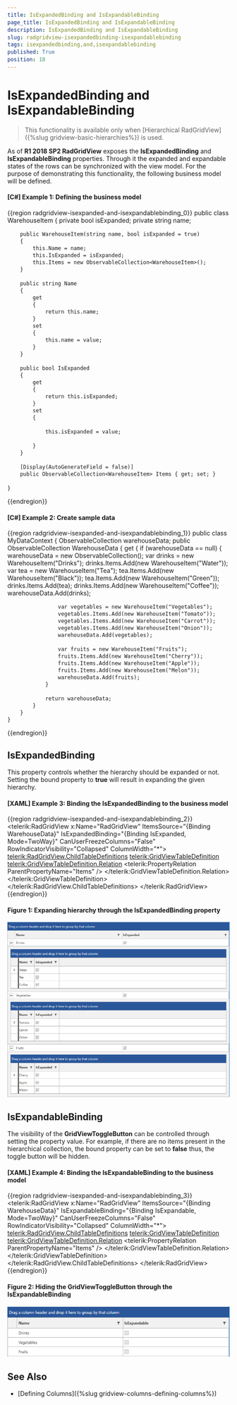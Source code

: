 ```yaml
---
title: IsExpandedBinding and IsExpandableBinding
page_title: IsExpandedBinding and IsExpandableBinding
description: IsExpandedBinding and IsExpandableBinding
slug: radgridview-isexpandedbinding-isexpandablebinding
tags: isexpandedbinding,and,isexpandablebinding
published: True
position: 18
---
```


# IsExpandedBinding and IsExpandableBinding

> This functionality is available only when  [Hierarchical RadGridView]({%slug gridview-basic-hierarchies%}) is used.

As of __R1 2018 SP2 RadGridView__ exposes the __IsExpandedBinding__ and __IsExpandableBinding__ properties. Through it the expanded and expandable states of the rows can be synchronized with the view model. For the purpose of demonstrating this functionality, the following business model will be defined.


#### __[C#] Example 1: Defining the business model__
{{region radgridview-isexpanded-and-isexpandablebinding_0}}
    public class WarehouseItem 
    {
        private bool isExpanded;
        private string name;

        public WarehouseItem(string name, bool isExpanded = true)
        {
            this.Name = name;
            this.IsExpanded = isExpanded;
            this.Items = new ObservableCollection<WarehouseItem>();
        }

        public string Name
        {
            get
            {
                return this.name;
            }
            set
            {
                this.name = value;
            }
        }

        public bool IsExpanded
        {
            get
            {
                return this.isExpanded;
            }
            set
            {

                this.isExpanded = value;

            }
        }

		[Display(AutoGenerateField = false)]
        public ObservableCollection<WarehouseItem> Items { get; set; }

    }
{{endregion}}

#### __[C#] Example 2: Create sample data__
{{region radgridview-isexpanded-and-isexpandablebinding_1}}
	public class MyDataContext
    {
        ObservableCollection<WarehouseItem> warehouseData;
        public ObservableCollection<WarehouseItem> WarehouseData
        {
            get
            {
                if (warehouseData == null)
                {
                    warehouseData = new ObservableCollection<WarehouseItem>();
                    var drinks = new WarehouseItem("Drinks");
                    drinks.Items.Add(new WarehouseItem("Water"));
                    var tea = new WarehouseItem("Tea");
                    tea.Items.Add(new WarehouseItem("Black"));
                    tea.Items.Add(new WarehouseItem("Green"));
                    drinks.Items.Add(tea);
                    drinks.Items.Add(new WarehouseItem("Coffee"));
                    warehouseData.Add(drinks);

                    var vegetables = new WarehouseItem("Vegetables");
                    vegetables.Items.Add(new WarehouseItem("Tomato"));
                    vegetables.Items.Add(new WarehouseItem("Carrot"));
                    vegetables.Items.Add(new WarehouseItem("Onion"));
                    warehouseData.Add(vegetables);

                    var fruits = new WarehouseItem("Fruits");
                    fruits.Items.Add(new WarehouseItem("Cherry"));
                    fruits.Items.Add(new WarehouseItem("Apple"));
                    fruits.Items.Add(new WarehouseItem("Melon"));
                    warehouseData.Add(fruits);
                }

                return warehouseData;
            }
        }
    }
{{endregion}}

## IsExpandedBinding

This property controls whether the hierarchy should be expanded or not. Setting the bound property to __true__ will result in expanding the given hierarchy.

#### [XAML] Example 3: Binding the IsExpandedBinding to the business model
{{region radgridview-isexpanded-and-isexpandablebinding_2}}
	<telerik:RadGridView x:Name="RadGridView"
								 ItemsSource="{Binding WarehouseData}"
                                 IsExpandedBinding="{Binding IsExpanded, Mode=TwoWay}"
								 CanUserFreezeColumns="False"
								 RowIndicatorVisibility="Collapsed"
								 ColumnWidth="*">
            <telerik:RadGridView.ChildTableDefinitions>
                <telerik:GridViewTableDefinition>
                    <telerik:GridViewTableDefinition.Relation>
                        <telerik:PropertyRelation ParentPropertyName="Items" />
                    </telerik:GridViewTableDefinition.Relation>
                </telerik:GridViewTableDefinition>
            </telerik:RadGridView.ChildTableDefinitions>
        </telerik:RadGridView>
{{endregion}}

#### Figure 1: Expanding hierarchy through the IsExpandedBinding property
![Expanding hierarchy with IsExpandedBinding](images/radgridview-isexpandedbinding-isexpandablebinding_1.png)

## IsExpandableBinding

The visibility of the __GridViewToggleButton__ can be controlled through setting the property value. For example, if there are no items present in the hierarchical collection, the bound property can be set to __false__ thus, the toggle button will be hidden.

#### [XAML] Example 4: Binding the IsExpandableBinding to the business model
{{region radgridview-isexpanded-and-isexpandablebinding_3}}
	<telerik:RadGridView x:Name="RadGridView"
								 ItemsSource="{Binding WarehouseData}"
                                 IsExpandableBinding="{Binding IsExpandable, Mode=TwoWay}"
								 CanUserFreezeColumns="False"
								 RowIndicatorVisibility="Collapsed"
								 ColumnWidth="*">
            <telerik:RadGridView.ChildTableDefinitions>
                <telerik:GridViewTableDefinition>
                    <telerik:GridViewTableDefinition.Relation>
                        <telerik:PropertyRelation ParentPropertyName="Items" />
                    </telerik:GridViewTableDefinition.Relation>
                </telerik:GridViewTableDefinition>
            </telerik:RadGridView.ChildTableDefinitions>
        </telerik:RadGridView>
{{endregion}}

#### Figure 2: Hiding the GridViewToggleButton through the IsExpandableBinding
![Hiding the GridViewToggleButton through the IsExpandableBinding](images/radgridview-isexpandedbinding-isexpandablebinding_2.png)

## See Also

* [Defining Columns]({%slug gridview-columns-defining-columns%})
